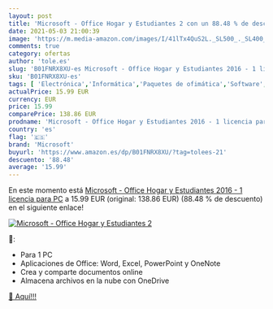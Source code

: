 ```yaml
---
layout: post
title: 'Microsoft - Office Hogar y Estudiantes 2 con un 88.48 % de descuento'
date: 2021-05-03 21:00:39
image: 'https://m.media-amazon.com/images/I/41lTx4QuS2L._SL500_._SL400_.jpg'
comments: true
category: ofertas
author: 'tole.es'
slug: 'B01FNRX8XU-es Microsoft - Office Hogar y Estudiantes 2016 - 1 licencia...'
sku: 'B01FNRX8XU-es'
tags: [ 'Electrónica','Informática','Paquetes de ofimática','Software','Software profesional','microsoft', ]
actualPrice: 15.99 EUR
currency: EUR
price: 15.99
comparePrice: 138.86 EUR
prodname: 'Microsoft - Office Hogar y Estudiantes 2016 - 1 licencia para PC'
country: 'es'
flag: '🇪🇸'
brand: 'Microsoft'
buyurl: 'https://www.amazon.es/dp/B01FNRX8XU/?tag=tolees-21'
descuento: '88.48'
average: '15.99'
---
```


En este momento está [Microsoft - Office Hogar y Estudiantes 2016 - 1 licencia para PC](https://www.amazon.es/dp/B01FNRX8XU/?tag=tolees-21) a 15.99 EUR (original: 138.86 EUR) (88.48 %  de descuento) en el siguiente enlace!

[![Microsoft - Office Hogar y Estudiantes 2](https://m.media-amazon.com/images/I/41lTx4QuS2L._SL500_._SL400_.jpg)](https://www.amazon.es/dp/B01FNRX8XU/?tag=tolees-21)

🔎:

- Para 1 PC
- Aplicaciones de Office: Word, Excel, PowerPoint y OneNote
- Crea y comparte documentos online
- Almacena archivos en la nube con OneDrive

[🛒 Aquí!!!](https://www.amazon.es/dp/B01FNRX8XU/?tag=tolees-21)
